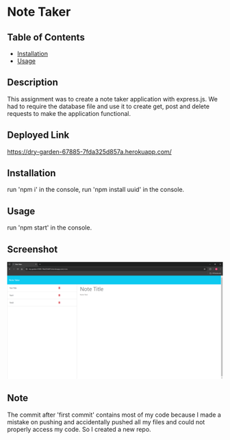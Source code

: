 # Note Taker 

  ## Table of Contents
  
  - [Installation](#installation)
  - [Usage](#usage)
  
  ## Description
  This assignment was to create a note taker application with express.js. We had to require the database file and use it to create get, post and delete requests to make the application functional.

  ## Deployed Link
  https://dry-garden-67885-7fda325d857a.herokuapp.com/

  ## Installation
  run 'npm i' in the console, run 'npm install uuid' in the console.

  ## Usage
  run 'npm start' in the console.

## Screenshot
![alt text](./public/assets/images/note-taker-page.png 'Note taker screenshot')

## Note
The commit after 'first commit' contains most of my code because I made a mistake on pushing and accidentally pushed all my files and could not properly access my code. So I created a new repo.